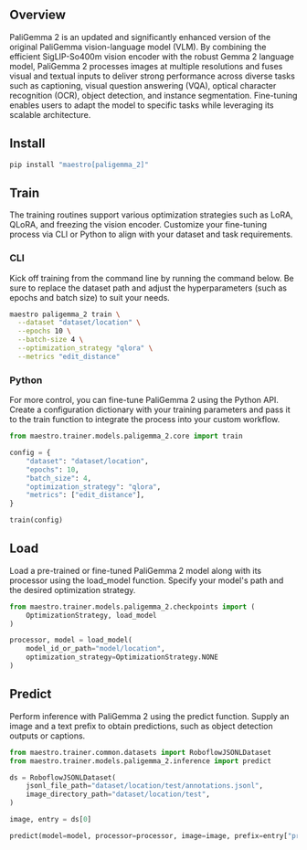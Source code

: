 ## Overview

PaliGemma 2 is an updated and significantly enhanced version of the original PaliGemma vision-language model (VLM). By combining the efficient SigLIP-So400m vision encoder with the robust Gemma 2 language model, PaliGemma 2 processes images at multiple resolutions and fuses visual and textual inputs to deliver strong performance across diverse tasks such as captioning, visual question answering (VQA), optical character recognition (OCR), object detection, and instance segmentation. Fine-tuning enables users to adapt the model to specific tasks while leveraging its scalable architecture.

## Install

```bash
pip install "maestro[paligemma_2]"
```

## Train

The training routines support various optimization strategies such as LoRA, QLoRA, and freezing the vision encoder. Customize your fine-tuning process via CLI or Python to align with your dataset and task requirements.

### CLI

Kick off training from the command line by running the command below. Be sure to replace the dataset path and adjust the hyperparameters (such as epochs and batch size) to suit your needs.

```bash
maestro paligemma_2 train \
  --dataset "dataset/location" \
  --epochs 10 \
  --batch-size 4 \
  --optimization_strategy "qlora" \
  --metrics "edit_distance"
```

### Python

For more control, you can fine-tune PaliGemma 2 using the Python API. Create a configuration dictionary with your training parameters and pass it to the train function to integrate the process into your custom workflow.

```python
from maestro.trainer.models.paligemma_2.core import train

config = {
    "dataset": "dataset/location",
    "epochs": 10,
    "batch_size": 4,
    "optimization_strategy": "qlora",
    "metrics": ["edit_distance"],
}

train(config)
```

## Load

Load a pre-trained or fine-tuned PaliGemma 2 model along with its processor using the load_model function. Specify your model's path and the desired optimization strategy.

```python
from maestro.trainer.models.paligemma_2.checkpoints import (
    OptimizationStrategy, load_model
)

processor, model = load_model(
    model_id_or_path="model/location",
    optimization_strategy=OptimizationStrategy.NONE
)
```

## Predict

Perform inference with PaliGemma 2 using the predict function. Supply an image and a text prefix to obtain predictions, such as object detection outputs or captions.

```python
from maestro.trainer.common.datasets import RoboflowJSONLDataset
from maestro.trainer.models.paligemma_2.inference import predict

ds = RoboflowJSONLDataset(
    jsonl_file_path="dataset/location/test/annotations.jsonl",
    image_directory_path="dataset/location/test",
)

image, entry = ds[0]

predict(model=model, processor=processor, image=image, prefix=entry["prefix"])
```
